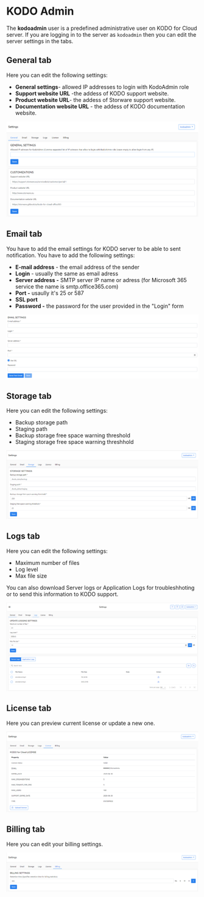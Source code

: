 # KODO Admin

The **kodoadmin** user is a predefined administrative user on KODO for Cloud server.  If you are logging in to the  server as `kodoadmin` then you can edit the server settings in the tabs.

## General tab

Here you can edit the following settings:

* **General settings**- allowed IP addresses to login with KodoAdmin role
* **Support website URL** -the addess of KODO support website.
* **Product website URL**- the addess of Storware support website.
* **Documentation website URL** - the addess of KODO documentation  website.

![](../../.gitbook/assets/kodo-cloud-administration-settings-kodo-admin01-%20%281%29.png)

## Email tab

You have to add the email settings for KODO server to be able to sent notification. You have to add the following settings:

* **E-mail address** - the email address of the sender
* **Login** - usually the same as email adress
* **Server address -** SMTP server IP name or adress \(for Microsoft 365 service the name is smtp.office365.com\)
* **Port -** usaully it's 25 or 587
* **SSL port** 
* **Password -** the password for the user provided in the  "Login" form 

![](../../.gitbook/assets/kodo-cloud-administration-settings-kodo-admin02-%20%282%29.png)

## Storage tab

Here you can edit the following settings:

* Backup storage path
* Staging path
* Backup storage free space warning threshold
* Staging storage free space warning threshhold

![](../../.gitbook/assets/kodo-cloud-administration-settings-kodo-admin03-.png)

## Logs tab

Here you can edit the following settings:

* Maximum number of files 
* Log level
* Max file size

You can also download Server logs or Application Logs for troubleshhoting or to send this information to KODO support.

![](../../.gitbook/assets/kodo-cloud-administration-settings-kodo-admin04-%20%282%29.png)

## License tab

Here you can preview current license or update a new one.

![](../../.gitbook/assets/kodo-cloud-administration-settings-kodo-admin05-.png)

## Billing tab

Here you can edit your billing settings.

![](../../.gitbook/assets/kodo-cloud-administration-settings-kodo-admin06-.png)

